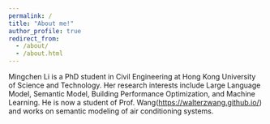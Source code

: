 ```yaml
---
permalink: /
title: "About me!"
author_profile: true
redirect_from: 
  - /about/
  - /about.html
---
```


Mingchen Li is a PhD student in Civil Engineering at Hong Kong University of Science and Technology. Her research interests include Large Language Model, Semantic Model, Building Performance Optimization, and Machine Learning. He is now a student of Prof. Wang(https://walterzwang.github.io/)  and works on semantic modeling of air conditioning systems.












